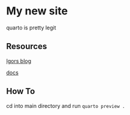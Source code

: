 # My new site

quarto is pretty legit

## Resources

[Igors blog](https://github.com/ibab/babushk.in/blob/master/templates/post-item.html)

[docs](https://quarto.org/docs/reference/projects/websites.html)

## How To

cd into main directory and run
`quarto preview .`